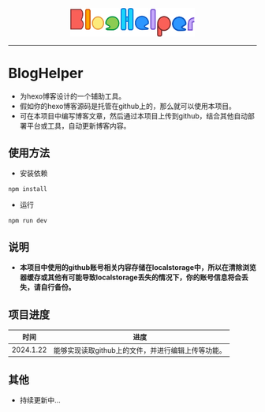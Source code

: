 <div align="center">
<img src="public/images/bloghelper.svg" style="width: 50%" alt="">
</div>

---
# BlogHelper

- 为hexo博客设计的一个辅助工具。
- 假如你的hexo博客源码是托管在github上的，那么就可以使用本项目。
- 可在本项目中编写博客文章，然后通过本项目上传到github，结合其他自动部署平台或工具，自动更新博客内容。

##  使用方法

- 安装依赖

```
npm install
```

- 运行


```
npm run dev
```

## 说明

- **本项目中使用的github账号相关内容存储在localstorage中，所以在清除浏览器缓存或其他有可能导致localstorage丢失的情况下，你的账号信息将会丢失，请自行备份。**

## 项目进度

| 时间        | 进度                           |
|-----------|------------------------------|
| 2024.1.22 | 能够实现读取github上的文件，并进行编辑上传等功能。 |

## 其他

- 持续更新中...